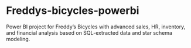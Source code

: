 # Freddys-bicycles-powerbi
Power BI project for Freddy’s Bicycles with advanced sales, HR, inventory, and financial analysis based on SQL-extracted data and star schema modeling.
